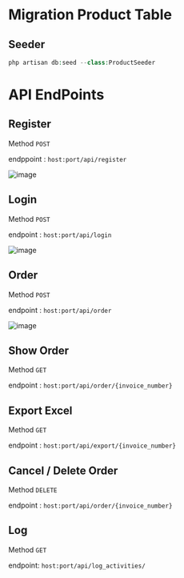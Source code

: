 # Migration Product Table

## Seeder
```php
php artisan db:seed --class:ProductSeeder
```

# API EndPoints
## Register
Method `POST`

endppoint : ``host:port/api/register``

![image](https://user-images.githubusercontent.com/34479062/221520577-90d7be18-c9a6-4a4f-b9ec-dd443e7e7214.png)


## Login
Method `POST`

endpoint : ``host:port/api/login``

![image](https://user-images.githubusercontent.com/34479062/222064012-3691e233-32ce-4d78-8b01-54359f2729f3.png)

## Order
Method `POST`

endpoint : ``host:port/api/order``

![image](https://user-images.githubusercontent.com/34479062/222064091-1ea04bfa-2e73-46e9-bfd3-de10cbf5a011.png)

## Show Order
Method `GET`

endpoint : ``host:port/api/order/{invoice_number}``

## Export Excel 
Method `GET`

endpoint : ``host:port/api/export/{invoice_number}``

## Cancel / Delete Order
Method `DELETE`

endpoint : ``host:port/api/order/{invoice_number}``


## Log
Method `GET`

endpoint: ``host:port/api/log_activities/``




